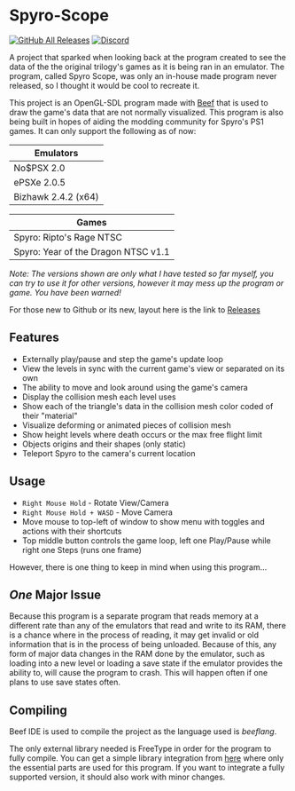 # Spyro-Scope
[![GitHub All Releases](https://img.shields.io/github/downloads/FranklyGD/Spyro-Scope/total)](https://github.com/FranklyGD/Spyro-Scope/releases) [![Discord](https://img.shields.io/discord/619694339777495056?color=7289DA&label=Mod%20the%20Dragon&logo=discord&logoColor=ffffff)](https://discord.gg/nVwGhN2)

A project that sparked when looking back at the program created to see the data of the the original trilogy's games as it is being ran in an emulator.
The program, called Spyro Scope, was only an in-house made program never released, so I thought it would be cool to recreate it.

This project is an OpenGL-SDL program made with [Beef](https://github.com/beefytech/Beef) that is used to draw the game's data that are not normally visualized.
This program is also being built in hopes of aiding the modding community for Spyro's PS1 games.
It can only support the following as of now:

|Emulators|
|-|
|No$PSX 2.0|
|ePSXe 2.0.5|
|Bizhawk 2.4.2 (x64)|

|Games|
|-|
|Spyro: Ripto's Rage NTSC|
|Spyro: Year of the Dragon NTSC v1.1|

*Note: The versions shown are only what I have tested so far myself, you can try to use it for other versions,
however it may mess up the program or game. You have been warned!*

For those new to Github or its new, layout here is the link to [Releases](https://github.com/FranklyGD/Spyro-Scope/releases)

## Features
* Externally play/pause and step the game's update loop
* View the levels in sync with the current game's view or separated on its own
* The ability to move and look around using the game's camera
* Display the collision mesh each level uses
* Show each of the triangle's data in the collision mesh color coded of their "material"
* Visualize deforming or animated pieces of collision mesh
* Show height levels where death occurs or the max free flight limit
* Objects origins and their shapes (only static)
* Teleport Spyro to the camera's current location

## Usage
* `Right Mouse Hold` - Rotate View/Camera
* `Right Mouse Hold + WASD` - Move Camera
* Move mouse to top-left of window to show menu with toggles and actions with their shortcuts
* Top middle button controls the game loop, left one Play/Pause while right one Steps (runs one frame)

However, there is one thing to keep in mind when using this program...
## *One* Major Issue
Because this program is a separate program that reads memory at a different rate than any of the emulators that read and write to its RAM,
there is a chance where in the process of reading, it may get invalid or old information that is in the process of being unloaded.
Because of this, any form of major data changes in the RAM done by the emulator, such as loading into a new level or loading a save state if the emulator provides the ability to, will cause the program to crash. This will happen often if one plans to use save states often.

## Compiling
Beef IDE is used to compile the project as the language used is *beeflang*.

The only external library needed is FreeType in order for the program to fully compile. You can get a simple library integration from [here](https://github.com/FranklyGD/BasicFreeType-beef) where only the essential parts are used for this program. If you want to integrate a fully supported version, it should also work with minor changes.
